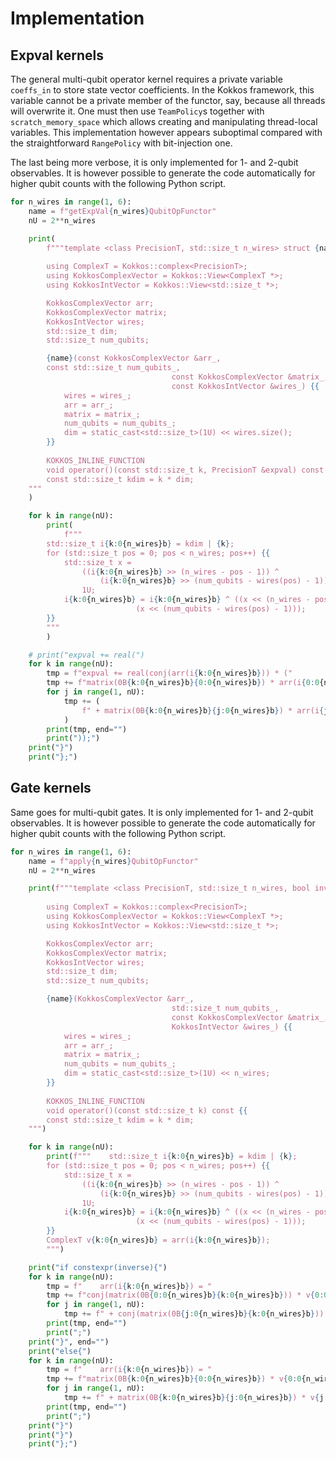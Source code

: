 # Implementation

## Expval kernels

The general multi-qubit operator kernel requires a private variable `coeffs_in` to store state vector coefficients.
In the Kokkos framework, this variable cannot be a private member of the functor, say, because all threads will overwrite it.
One must then use `TeamPolicy`s together with `scratch_memory_space` which allows creating and manipulating thread-local variables.
This implementation however appears suboptimal compared with the straightforward `RangePolicy` with bit-injection one.

The last being more verbose, it is only implemented for 1- and 2-qubit observables.
It is however possible to generate the code automatically for higher qubit counts with the following Python script. 

```python
for n_wires in range(1, 6):
    name = f"getExpVal{n_wires}QubitOpFunctor"
    nU = 2**n_wires

    print(
        f"""template <class PrecisionT, std::size_t n_wires> struct {name} {{
        
        using ComplexT = Kokkos::complex<PrecisionT>;
        using KokkosComplexVector = Kokkos::View<ComplexT *>;
        using KokkosIntVector = Kokkos::View<std::size_t *>;

        KokkosComplexVector arr;
        KokkosComplexVector matrix;
        KokkosIntVector wires;
        std::size_t dim;
        std::size_t num_qubits;

        {name}(const KokkosComplexVector &arr_,
        const std::size_t num_qubits_,
                                    const KokkosComplexVector &matrix_,
                                    const KokkosIntVector &wires_) {{
            wires = wires_;
            arr = arr_;
            matrix = matrix_;
            num_qubits = num_qubits_;
            dim = static_cast<std::size_t>(1U) << wires.size();
        }}
        
        KOKKOS_INLINE_FUNCTION
        void operator()(const std::size_t k, PrecisionT &expval) const {{
        const std::size_t kdim = k * dim;
    """
    )

    for k in range(nU):
        print(
            f"""
        std::size_t i{k:0{n_wires}b} = kdim | {k};
        for (std::size_t pos = 0; pos < n_wires; pos++) {{
            std::size_t x =
                ((i{k:0{n_wires}b} >> (n_wires - pos - 1)) ^
                    (i{k:0{n_wires}b} >> (num_qubits - wires(pos) - 1))) &
                1U;
            i{k:0{n_wires}b} = i{k:0{n_wires}b} ^ ((x << (n_wires - pos - 1)) |
                            (x << (num_qubits - wires(pos) - 1)));
        }}
        """
        )

    # print("expval += real(")
    for k in range(nU):
        tmp = f"expval += real(conj(arr(i{k:0{n_wires}b})) * ("
        tmp += f"matrix(0B{k:0{n_wires}b}{0:0{n_wires}b}) * arr(i{0:0{n_wires}b})"
        for j in range(1, nU):
            tmp += (
                f" + matrix(0B{k:0{n_wires}b}{j:0{n_wires}b}) * arr(i{j:0{n_wires}b})"
            )
        print(tmp, end="")
        print("));")
    print("}")
    print("};")
```

## Gate kernels

Same goes for multi-qubit gates.
It is only implemented for 1- and 2-qubit observables.
It is however possible to generate the code automatically for higher qubit counts with the following Python script. 

```python
for n_wires in range(1, 6):
    name = f"apply{n_wires}QubitOpFunctor"
    nU = 2**n_wires

    print(f"""template <class PrecisionT, std::size_t n_wires, bool inverse=false> struct {name} {{
        
        using ComplexT = Kokkos::complex<PrecisionT>;
        using KokkosComplexVector = Kokkos::View<ComplexT *>;
        using KokkosIntVector = Kokkos::View<std::size_t *>;

        KokkosComplexVector arr;
        KokkosComplexVector matrix;
        KokkosIntVector wires;
        std::size_t dim;
        std::size_t num_qubits;

        {name}(KokkosComplexVector &arr_,
                                    std::size_t num_qubits_,
                                    const KokkosComplexVector &matrix_,
                                    KokkosIntVector &wires_) {{
            wires = wires_;
            arr = arr_;
            matrix = matrix_;
            num_qubits = num_qubits_;
            dim = static_cast<std::size_t>(1U) << n_wires;
        }}
        
        KOKKOS_INLINE_FUNCTION
        void operator()(const std::size_t k) const {{
        const std::size_t kdim = k * dim;
    """)

    for k in range(nU):
        print(f"""    std::size_t i{k:0{n_wires}b} = kdim | {k};
        for (std::size_t pos = 0; pos < n_wires; pos++) {{
            std::size_t x =
                ((i{k:0{n_wires}b} >> (n_wires - pos - 1)) ^
                    (i{k:0{n_wires}b} >> (num_qubits - wires(pos) - 1))) &
                1U;
            i{k:0{n_wires}b} = i{k:0{n_wires}b} ^ ((x << (n_wires - pos - 1)) |
                            (x << (num_qubits - wires(pos) - 1)));
        }}
        ComplexT v{k:0{n_wires}b} = arr(i{k:0{n_wires}b});
        """)

    print("if constexpr(inverse){")
    for k in range(nU):
        tmp = f"    arr(i{k:0{n_wires}b}) = "
        tmp += f"conj(matrix(0B{0:0{n_wires}b}{k:0{n_wires}b})) * v{0:0{n_wires}b}"
        for j in range(1, nU):
            tmp += f" + conj(matrix(0B{j:0{n_wires}b}{k:0{n_wires}b})) * v{j:0{n_wires}b}"
        print(tmp, end="")
        print(";")
    print("}", end="")
    print("else{")
    for k in range(nU):
        tmp = f"    arr(i{k:0{n_wires}b}) = "
        tmp += f"matrix(0B{k:0{n_wires}b}{0:0{n_wires}b}) * v{0:0{n_wires}b}"
        for j in range(1, nU):
            tmp += f" + matrix(0B{k:0{n_wires}b}{j:0{n_wires}b}) * v{j:0{n_wires}b}"
        print(tmp, end="")
        print(";")
    print("}")
    print("}")
    print("};")
```